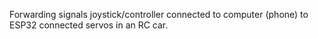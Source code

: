 Forwarding signals joystick/controller connected to computer (phone) to ESP32 connected servos in an RC car.